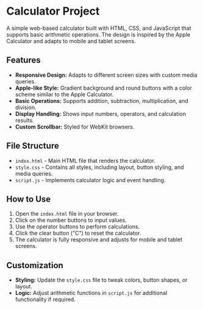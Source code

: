 # Calculator Project

A simple web-based calculator built with HTML, CSS, and JavaScript that supports basic arithmetic operations. The design is inspired by the Apple Calculator and adapts to mobile and tablet screens.

## Features

- **Responsive Design:** Adapts to different screen sizes with custom media queries.
- **Apple-like Style:** Gradient background and round buttons with a color scheme similar to the Apple Calculator.
- **Basic Operations:** Supports addition, subtraction, multiplication, and division.
- **Display Handling:** Shows input numbers, operators, and calculation results.
- **Custom Scrollbar:** Styled for WebKit browsers.

## File Structure

- `index.html` - Main HTML file that renders the calculator.
- `style.css` - Contains all styles, including layout, button styling, and media queries.
- `script.js` - Implements calculator logic and event handling.

## How to Use

1. Open the `index.html` file in your browser.
2. Click on the number buttons to input values.
3. Use the operator buttons to perform calculations.
4. Click the clear button ("C") to reset the calculator.
5. The calculator is fully responsive and adjusts for mobile and tablet screens.

## Customization

- **Styling:** Update the `style.css` file to tweak colors, button shapes, or layout.
- **Logic:** Adjust arithmetic functions in `script.js` for additional functionality if required.
